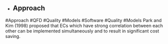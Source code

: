 - ## Approach
#Approach #QFD #Quality #Models #Software #Quality #Models 
Park and Kim  (1998) proposed that ECs which have strong correlation  between each other can be implemented simultaneously  and to result in significant cost saving.

